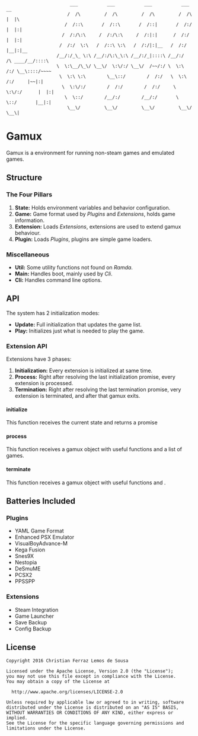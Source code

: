                             ___           ___           ___           ___           __
                           /  /\         /  /\         /  /\         /  /\         |  |\
                          /  /::\       /  /::\       /  /::|       /  /:/         |  |:|
                         /  /:/\:\     /  /:/\:\     /  /:|:|      /  /:/          |  |:|
                        /  /:/  \:\   /  /::\ \:\   /  /:/|:|__   /  /:/           |__|:|__
                       /__/:/_\_ \:\ /__/:/\:\_\:\ /__/:/_|::::\ /__/:/     /\ ____/__/::::\
                       \  \:\__/\_\/ \__\/  \:\/:/ \__\/  /~~/:/ \  \:\    /:/ \__\::::/~~~~
                        \  \:\ \:\        \__\::/        /  /:/   \  \:\  /:/     |~~|:|
                         \  \:\/:/        /  /:/        /  /:/     \  \:\/:/      |  |:|
                          \  \::/        /__/:/        /__/:/       \  \::/       |__|:|
                           \__\/         \__\/         \__\/         \__\/         \__\|

# Gamux

Gamux is a environment for running non-steam games and emulated games.

## Structure

### The Four Pillars

  1. __State:__ Holds environment variables and behavior configuration.
  2. __Game:__ Game format used by _Plugins_ and _Extensions_, holds game
  information.
  3. __Extension:__ Loads _Extensions_, extensions are used to extend gamux
  behaviour.
  4. __Plugin:__ Loads _Plugins_, plugins are simple game loaders.

### Miscellaneous

  * __Util:__ Some utility functions not found on _Ramda_.
  * __Main:__ Handles boot, mainly used by _Cli_.
  * __Cli:__ Handles command line options.

## API

The system has 2 initialization modes:

* __Update:__ Full initialization that updates the game list.
* __Play:__ Initializes just what is needed to play the game.

### Extension API

Extensions have 3 phases:

1. __Initialization:__ Every extension is initialized at same time.
2. __Process:__ Right after resolving the last initialization promise,
every extension is processed.
3. __Termination:__ Right after resolving the last termination promise,
very extension is terminated, and after that gamux exits.

#### initialize

This function receives the current state and returns a promise

#### process

This function receives a gamux object with useful functions and a
list of games.

#### terminate

This function receives a gamux object with useful functions and .



## Batteries Included

### Plugins

* YAML Game Format
* Enhanced PSX Emulator
* VisualBoyAdvance-M
* Kega Fusion
* Snes9X
* Nestopia
* DeSmuME
* PCSX2
* PPSSPP

### Extensions

* Steam Integration
* Game Launcher
* Save Backup
* Config Backup

## License

    Copyright 2016 Christian Ferraz Lemos de Sousa

    Licensed under the Apache License, Version 2.0 (the "License");
    you may not use this file except in compliance with the License.
    You may obtain a copy of the License at

      http://www.apache.org/licenses/LICENSE-2.0

    Unless required by applicable law or agreed to in writing, software
    distributed under the License is distributed on an "AS IS" BASIS,
    WITHOUT WARRANTIES OR CONDITIONS OF ANY KIND, either express or implied.
    See the License for the specific language governing permissions and
    limitations under the License.
